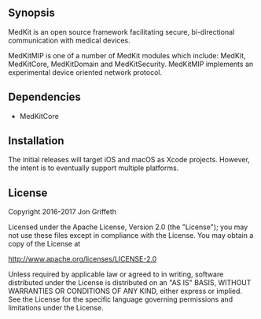 
## Synopsis

MedKit is an open source framework facilitating secure, bi-directional
communication with medical devices.

MedKitMIP is one of a number of MedKit modules which include: MedKit,
MedKitCore, MedKitDomain and MedKitSecurity.  MedKitMIP implements an
experimental device oriented network protocol.

## Dependencies

* MedKitCore

## Installation

The initial releases will target iOS and macOS as Xcode projects. However, the intent is to eventually support multiple platforms.

## License

Copyright 2016-2017 Jon Griffeth

Licensed under the Apache License, Version 2.0 (the "License");
you may not use these files except in compliance with the License.
You may obtain a copy of the License at

http://www.apache.org/licenses/LICENSE-2.0

Unless required by applicable law or agreed to in writing, software
distributed under the License is distributed on an "AS IS" BASIS,
WITHOUT WARRANTIES OR CONDITIONS OF ANY KIND, either express or implied.
See the License for the specific language governing permissions and
limitations under the License.
